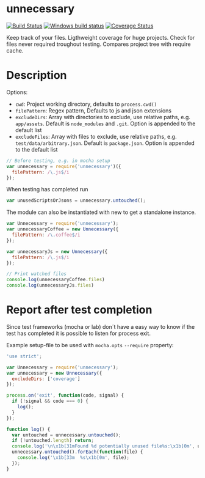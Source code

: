 unnecessary
===========

[![Build Status](https://travis-ci.org/paed01/unnecessary.js.svg?branch=master)](https://travis-ci.org/paed01/unnecessary.js)
[![Windows build status](https://ci.appveyor.com/api/projects/status/gnydnbvuuavfcj5l/branch/master?svg=true)](https://ci.appveyor.com/project/paed01/unnecessary-js/branch/master)
[![Coverage Status](https://coveralls.io/repos/github/paed01/unnecessary.js/badge.svg?branch=master)](https://coveralls.io/github/paed01/unnecessary.js?branch=master)

Keep track of your files. Ligthweight coverage for huge projects. Check for files never required troughout testing. Compares project tree with require cache.

# Description

Options:
- `cwd`: Project working directory, defaults to `process.cwd()`
- `filePattern`: Regex pattern, Defaults to js and json extensions
- `excludeDirs`: Array with directories to exclude, use relative paths, e.g. `app/assets`. Default is `node_modules` and `.git`. Option is appended to the default list
- `excludeFiles`: Array with files to exclude, use relative paths, e.g. `test/data/arbitrary.json`. Default is `package.json`. Option is appended to the default list

```javascript
// Before testing, e.g. in mocha setup
var unnecessary = require('unnecessary')({
  filePattern: /\.js$/i
});
```

When testing has completed run
```javascript
var unusedScriptsOrJsons = unnecessary.untouched();
```

The module can also be instantiated with new to get a standalone instance.

```javascript
var Unnecessary = require('unnecessary');
var unnecessaryCoffee = new Unnecessary({
  filePattern: /\.coffee$/i
});

var unnecessaryJs = new Unnecessary({
  filePattern: /\.js$/i
});

// Print watched files
console.log(unnecessaryCoffee.files)
console.log(unnecessaryJs.files)
```

# Report after test completion

Since test frameworks (mocha or lab) don´t have a easy way to know if the test has completed it is possible to listen for process exit.

Example setup-file to be used with `mocha.opts` `--require` property:
```javascript
'use strict';

var Unnecessary = require('unnecessary');
var unnecessary = new Unnecessary({
  excludeDirs: ['coverage']
});

process.on('exit', function(code, signal) {
  if (!signal && code === 0) {
    log();
  }
});

function log() {
  var untouched = unnecessary.untouched();
  if (!untouched.length) return;
  console.log('\n\x1b[31mFound %d potentially unused file%s:\x1b[0m', untouched.length, untouched.length > 1 ? 's' : '');
  unnecessary.untouched().forEach(function(file) {
    console.log('\x1b[33m  %s\x1b[0m', file);
  });
}
```
